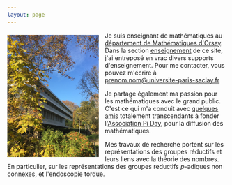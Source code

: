 ```yaml
---
layout: page
---
```



<img src="img/imo_small.jpg" alt="L'Institut de Mathématiques d'Orsay, vu en automne" style="width : 15em; max-width: 90%; float:left; margin-right: 1em; margin-bottom : .5em; margin-top : .5em;"/>

Je suis enseignant de mathématiques au [département de Mathématiques d'Orsay](https://www.math.u-psud.fr). Dans la section [enseignement](/ens/) de ce site, j'ai entreposé en vrac divers supports d'enseignement. Pour me contacter, vous pouvez m'écrire à prenom.nom@universite-paris-saclay.fr

Je partage également ma passion pour les mathématiques avec le grand public. C'est ce qui m'a conduit avec [quelques](https://geoffroy.re) [amis](https://www.aiezzi.it) totalement transcendants à fonder l'[Association Pi Day](https://www.piday.fr), pour la diffusion des mathématiques.

Mes travaux de recherche portent sur les représentations des groupes réductifs et leurs liens avec la théorie des nombres. En particulier, sur les représentations des groupes reductifs $p$-adiques non connexes, et l'endoscopie tordue.



